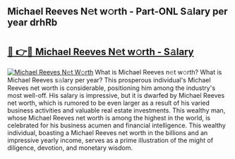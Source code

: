 ## Michael Reeves N𝚎t w𝚘rth - Part-ONL S𝚊lary per year drhRb

# <h2><a href="http://gc3cya.nevu.top/?p=Michael+Reeves">🔗 👉🔴 Michael Reeves N𝚎t w𝚘rth - S𝚊lary</a></h2>

[![Michael Reeves N𝚎t W𝚘rth](https://i.imgur.com/Oavwk0R.jpeg)](http://gc3cya.nevu.top/?p=Michael+Reeves)
What is Michael Reeves n𝚎t w𝚘rth? What is Michael Reeves s𝚊lary per year?
This prosperous individual's Michael Reeves net worth is considerable, positioning him among the industry's most well-off. His salary is impressive, but it is dwarfed by Michael Reeves net worth, which is rumored to be even larger as a result of his varied business activities and valuable real estate investments. This wealthy man, whose Michael Reeves net worth is among the highest in the world, is celebrated for his business acumen and financial intelligence. This wealthy individual, boasting a Michael Reeves net worth in the billions and an impressive yearly income, serves as a prime illustration of the might of diligence, devotion, and monetary wisdom.
